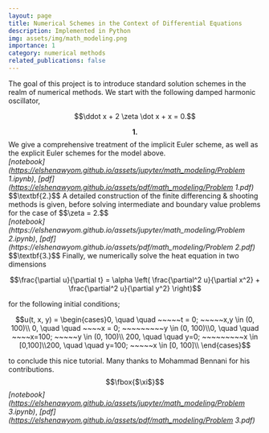 ```yaml
---
layout: page
title: Numerical Schemes in the Context of Differential Equations
description: Implemented in Python
img: assets/img/math_modeling.png
importance: 1
category: numerical methods
related_publications: false
---
```


The goal of this project is to introduce standard solution schemes in the realm of numerical methods. We start with the following damped harmonic oscillator, 

$$\ddot x + 2 \zeta \dot x + x = 0.$$


$$\textbf{1.}$$ We give a comprehensive treatment of the implicit Euler scheme, as well as the explicit Euler schemes for the model above.  <span style="float:right;">  <i>[notebook](https://elshenawyom.github.io/assets/jupyter/math_modeling/Problem 1.ipynb)</i>, <i>[pdf](https://elshenawyom.github.io/assets/pdf/math_modeling/Problem 1.pdf)</i></span>

<br>
$$\textbf{2.}$$ A detailed construction of the finite differencing & shooting methods is given, before solving intermediate and boundary value problems for the case of $$\zeta = 2.$$ 
<span style="float:right;">  <i>[notebook](https://elshenawyom.github.io/assets/jupyter/math_modeling/Problem 2.ipynb)</i>, <i>[pdf](https://elshenawyom.github.io/assets/pdf/math_modeling/Problem 2.pdf)</i></span>

<br>
$$\textbf{3.}$$ Finally, we numerically solve the heat equation in two dimensions

$$\frac{\partial u}{\partial t} = \alpha \left( \frac{\partial^2 u}{\partial x^2} + \frac{\partial^2 u}{\partial y^2} \right)$$

for the following initial conditions;

$$u(t, x, y) = \begin{cases}0, \quad \quad ~~~~~t = 0; ~~~~~x,y \in (0, 100)\\
0, \quad \quad ~~~~x = 0; ~~~~~~~~~y \in (0, 100)\\0, \quad \quad ~~~~x=100; ~~~~~y \in (0, 100)\\
200, \quad \quad y=0; ~~~~~~~~~x \in [0,100]\\200, \quad \quad y=100; ~~~~~x \in [0, 100]\\
\end{cases}$$

to conclude this nice tutorial. Many thanks to Mohammad Bennani for his contributions. $$\fbox{$\xi$}$$
<span style="float:right;">  <i>[notebook](https://elshenawyom.github.io/assets/jupyter/math_modeling/Problem 3.ipynb)</i>, <i>[pdf](https://elshenawyom.github.io/assets/pdf/math_modeling/Problem 3.pdf)</i></span>






